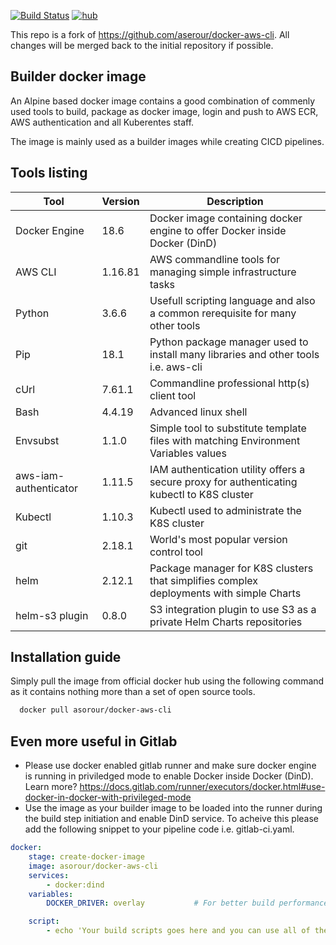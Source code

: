 [![Build Status](https://travis-ci.com/muenchhausen/docker-aws-cli.svg?branch=master)](https://travis-ci.com/muenchhausen/docker-aws-cli) [![hub](https://img.shields.io/docker/pulls/muenchhausen/docker-aws-cli.svg)](https://hub.docker.com/r/muenchhausen/docker-aws-cli/)

This repo is a fork of https://github.com/aserour/docker-aws-cli. All changes will be merged back to the initial repository if possible.

## Builder docker image 


An Alpine based docker image contains a good combination of commenly used tools to build, package as docker image, login and push to AWS ECR, AWS authentication and all Kuberentes staff.

The image is mainly used as a builder images while creating CICD pipelines.

## Tools listing

|Tool                   |Version        |Description                                                                               |
|-----------------------|---------------|------------------------------------------------------------------------------------------|
|Docker Engine          |18.6           |Docker image containing docker engine to offer Docker inside Docker (DinD)                |
|AWS CLI                |1.16.81        |AWS commandline tools for managing simple infrastructure tasks                            |
|Python                 |3.6.6          |Usefull scripting language and also a common rerequisite for many other tools             |
|Pip                    |18.1           |Python package manager used to install many libraries and other tools i.e. aws-cli        |
|cUrl                   |7.61.1         |Commandline professional http(s) client tool                                              |
|Bash                   |4.4.19         |Advanced linux shell                                                                      |
|Envsubst               |1.1.0          |Simple tool to substitute template files with matching Environment Variables values       |
|aws-iam-authenticator  |1.11.5         |IAM authentication utility offers a secure proxy for authenticating kubectl to K8S cluster|
|Kubectl                |1.10.3         |Kubectl used to administrate the K8S cluster                                              |
|git                    |2.18.1         |World's most popular version control tool                                                 |
|helm                   |2.12.1         |Package manager for K8S clusters that simplifies complex deployments with simple Charts   |
|helm-s3 plugin         |0.8.0          |S3 integration plugin to use S3 as a private Helm Charts repositories                     |

## Installation guide

Simply pull the image from official docker hub using the following command as it contains nothing more than a set of open source tools.

```sh
  docker pull asorour/docker-aws-cli
```

## Even more useful in Gitlab

- Please use docker enabled gitlab runner and make sure docker engine is running in priviledged mode to enable Docker inside Docker (DinD). Learn more? https://docs.gitlab.com/runner/executors/docker.html#use-docker-in-docker-with-privileged-mode
- Use the image as your builder image to be loaded into the runner during the build step initiation and enable DinD service. To acheive this please add the following snippet to your pipeline code i.e. gitlab-ci.yaml.

```yaml
docker:
    stage: create-docker-image
    image: asorour/docker-aws-cli
    services:
        - docker:dind
    variables:
        DOCKER_DRIVER: overlay           # For better build performance

    script:
        - echo 'Your build scripts goes here and you can use all of the above toolset'
```
